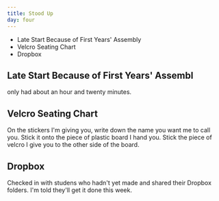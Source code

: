 ```yaml
---
title: Stood Up
day: four
---
```


- Late Start Because of First Years' Assembly
- Velcro Seating Chart
- Dropbox

## Late Start Because of First Years' Assembl

only had about an hour and twenty minutes.

## Velcro Seating Chart

On the stickers I'm giving you, write down the name you want me to call you.
Stick it onto the piece of plastic board I hand you.
Stick the piece of velcro I give you to the other side of the board.

## Dropbox

Checked in with studens who hadn't yet made and shared their Dropbox folders.
I'm told they'll get it done this week.

